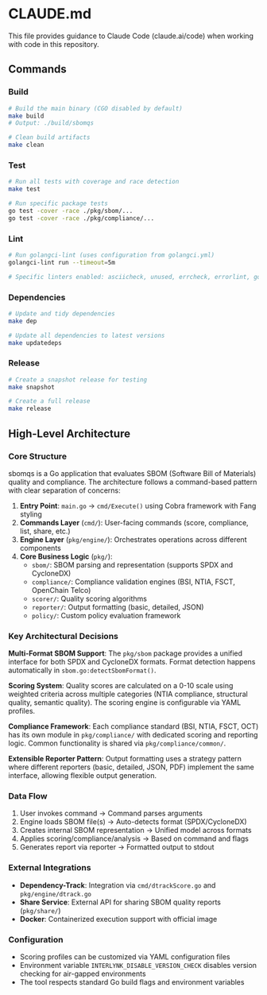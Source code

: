 # CLAUDE.md

This file provides guidance to Claude Code (claude.ai/code) when working with code in this repository.

## Commands

### Build
```bash
# Build the main binary (CGO disabled by default)
make build
# Output: ./build/sbomqs

# Clean build artifacts
make clean
```

### Test
```bash
# Run all tests with coverage and race detection
make test

# Run specific package tests
go test -cover -race ./pkg/sbom/...
go test -cover -race ./pkg/compliance/...
```

### Lint
```bash
# Run golangci-lint (uses configuration from golangci.yml)
golangci-lint run --timeout=5m

# Specific linters enabled: asciicheck, unused, errcheck, errorlint, gofmt, goimports, gosec, revive, misspell, stylecheck, staticcheck, unconvert
```

### Dependencies
```bash
# Update and tidy dependencies
make dep

# Update all dependencies to latest versions
make updatedeps
```

### Release
```bash
# Create a snapshot release for testing
make snapshot

# Create a full release
make release
```

## High-Level Architecture

### Core Structure
sbomqs is a Go application that evaluates SBOM (Software Bill of Materials) quality and compliance. The architecture follows a command-based pattern with clear separation of concerns:

1. **Entry Point**: `main.go` → `cmd/Execute()` using Cobra framework with Fang styling
2. **Commands Layer** (`cmd/`): User-facing commands (score, compliance, list, share, etc.)
3. **Engine Layer** (`pkg/engine/`): Orchestrates operations across different components
4. **Core Business Logic** (`pkg/`):
   - `sbom/`: SBOM parsing and representation (supports SPDX and CycloneDX)
   - `compliance/`: Compliance validation engines (BSI, NTIA, FSCT, OpenChain Telco)
   - `scorer/`: Quality scoring algorithms
   - `reporter/`: Output formatting (basic, detailed, JSON)
   - `policy/`: Custom policy evaluation framework

### Key Architectural Decisions

**Multi-Format SBOM Support**: The `pkg/sbom` package provides a unified interface for both SPDX and CycloneDX formats. Format detection happens automatically in `sbom.go:detectSbomFormat()`.

**Scoring System**: Quality scores are calculated on a 0-10 scale using weighted criteria across multiple categories (NTIA compliance, structural quality, semantic quality). The scoring engine is configurable via YAML profiles.

**Compliance Framework**: Each compliance standard (BSI, NTIA, FSCT, OCT) has its own module in `pkg/compliance/` with dedicated scoring and reporting logic. Common functionality is shared via `pkg/compliance/common/`.

**Extensible Reporter Pattern**: Output formatting uses a strategy pattern where different reporters (basic, detailed, JSON, PDF) implement the same interface, allowing flexible output generation.

### Data Flow
1. User invokes command → Command parses arguments
2. Engine loads SBOM file(s) → Auto-detects format (SPDX/CycloneDX)
3. Creates internal SBOM representation → Unified model across formats
4. Applies scoring/compliance/analysis → Based on command and flags
5. Generates report via reporter → Formatted output to stdout

### External Integrations
- **Dependency-Track**: Integration via `cmd/dtrackScore.go` and `pkg/engine/dtrack.go`
- **Share Service**: External API for sharing SBOM quality reports (`pkg/share/`)
- **Docker**: Containerized execution support with official image

### Configuration
- Scoring profiles can be customized via YAML configuration files
- Environment variable `INTERLYNK_DISABLE_VERSION_CHECK` disables version checking for air-gapped environments
- The tool respects standard Go build flags and environment variables